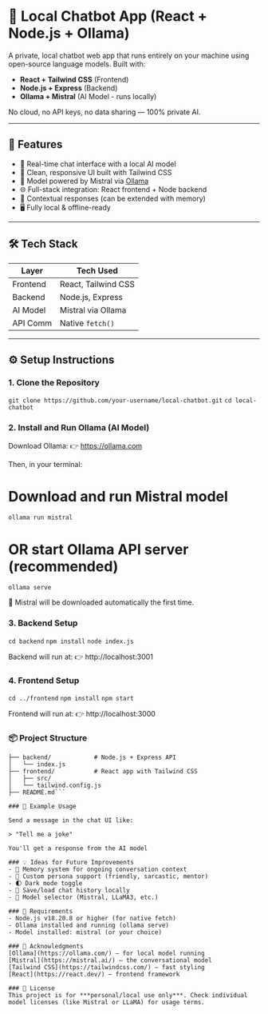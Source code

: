 # 🤖 Local Chatbot App (React + Node.js + Ollama)

A private, local chatbot web app that runs entirely on your machine using open-source language models. Built with:

- **React + Tailwind CSS** (Frontend)
- **Node.js + Express** (Backend)
- **Ollama + Mistral** (AI Model - runs locally)

No cloud, no API keys, no data sharing — 100% private AI.

---

## 🚀 Features

- 🔁 Real-time chat interface with a local AI model
- 🎨 Clean, responsive UI built with Tailwind CSS
- 🧠 Model powered by Mistral via [Ollama](https://ollama.com)
- 🌐 Full-stack integration: React frontend + Node backend
- 💬 Contextual responses (can be extended with memory)
- 🖥️ Fully local & offline-ready

---

## 🛠️ Tech Stack

| Layer      | Tech Used                |
|------------|--------------------------|
| Frontend   | React, Tailwind CSS      |
| Backend    | Node.js, Express         |
| AI Model   | Mistral via Ollama       |
| API Comm   | Native `fetch()`         |

---

## ⚙ Setup Instructions

### 1. Clone the Repository

`git clone https://github.com/your-username/local-chatbot.git`
`cd local-chatbot`

### 2. Install and Run Ollama (AI Model)
Download Ollama:
👉 https://ollama.com

Then, in your terminal:
# Download and run Mistral model
`ollama run mistral`

# OR start Ollama API server (recommended)
`ollama serve`

📌 Mistral will be downloaded automatically the first time.

### 3. Backend Setup
`cd backend`
`npm install`
`node index.js`

Backend will run at:
👉 http://localhost:3001

### 4. Frontend Setup

`cd ../frontend`
`npm install`
`npm start`

Frontend will run at:
👉 http://localhost:3000

### 📦 Project Structure

```local-chatbot/
├── backend/            # Node.js + Express API
│   └── index.js
├── frontend/           # React app with Tailwind CSS
│   ├── src/
│   └── tailwind.config.js
├── README.md```

### 🧪 Example Usage

Send a message in the chat UI like:

> "Tell me a joke"

You'll get a response from the AI model

### 💡 Ideas for Future Improvements
- 🧠 Memory system for ongoing conversation context
- 🧍 Custom persona support (friendly, sarcastic, mentor)
- 🌓 Dark mode toggle
- 💾 Save/load chat history locally
- 🔀 Model selector (Mistral, LLaMA3, etc.)

### 🧰 Requirements
- Node.js v18.20.8 or higher (for native fetch)
- Ollama installed and running (ollama serve)
- Model installed: mistral (or your choice)

### 🙌 Acknowledgments
[Ollama](https://ollama.com/) – for local model running
[Mistral](https://mistral.ai/) – the conversational model
[Tailwind CSS](https://tailwindcss.com/) – fast styling
[React](https://react.dev/) – frontend framework

### 📄 License
This project is for ***personal/local use only***. Check individual model licenses (like Mistral or LLaMA) for usage terms.